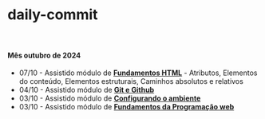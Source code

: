 # daily-commit

<br>

#### Mês outubro de 2024

- 07/10 - Assistido módulo de **[Fundamentos HTML]()** - Atributos, Elementos do conteúdo, Elementos estruturais, Caminhos absolutos e relativos
- 04/10 - Assistido módulo de **[Git e Github]()**
- 03/10 - Assistido módulo de **[Configurando o ambiente]()**
- 03/10 - Assistido módulo de **[Fundamentos da Programação web]()**
